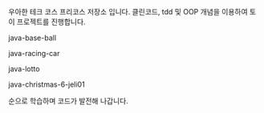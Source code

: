 우아한 테크 코스 프리코스 저장소 입니다.
클린코드, tdd 및 OOP 개념을 이용하여 토이 프로젝트를 진행합니다.

java-base-ball

java-racing-car

java-lotto

java-christmas-6-jeli01

순으로 학습하며 코드가 발전해 나갑니다.
